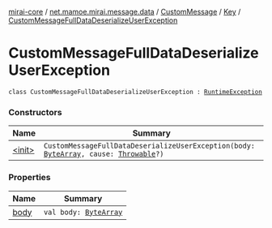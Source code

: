 [mirai-core](../../../../index.md) / [net.mamoe.mirai.message.data](../../../index.md) / [CustomMessage](../../index.md) / [Key](../index.md) / [CustomMessageFullDataDeserializeUserException](./index.md)

# CustomMessageFullDataDeserializeUserException

`class CustomMessageFullDataDeserializeUserException : `[`RuntimeException`](https://kotlinlang.org/api/latest/jvm/stdlib/kotlin/-runtime-exception/index.html)

### Constructors

| Name | Summary |
|---|---|
| [&lt;init&gt;](-init-.md) | `CustomMessageFullDataDeserializeUserException(body: `[`ByteArray`](https://kotlinlang.org/api/latest/jvm/stdlib/kotlin/-byte-array/index.html)`, cause: `[`Throwable`](https://kotlinlang.org/api/latest/jvm/stdlib/kotlin/-throwable/index.html)`?)` |

### Properties

| Name | Summary |
|---|---|
| [body](body.md) | `val body: `[`ByteArray`](https://kotlinlang.org/api/latest/jvm/stdlib/kotlin/-byte-array/index.html) |
